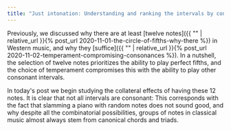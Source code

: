 ```yaml
---
title: "Just intonation: Understanding and ranking the intervals by consonance"
---
```


Previously, we discussed why there are at least [twelve notes]({{ "" | relative_url }}{% post_url 2020-11-01-the-circle-of-fifths-why-there %}) in Western music, and why they [suffice]({{ "" | relative_url }}{% post_url 2020-11-02-temperament-compromising-consonances %}). In a nutshell, the selection of twelve notes prioritizes the ability to play perfect fifths, and the choice of temperament compromises this with the ability to play other consonant intervals.

In today's post we begin studying the collateral effects of having these 12 notes. It is clear that not all intervals are consonant: This corresponds with the fact that slamming a piano with random notes does not sound good, and why despite all the combinatorial possibilities, groups of notes in classical music almost always stem from canonical chords and triads.
